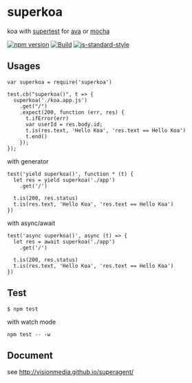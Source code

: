# superkoa

koa with [supertest](https://github.com/visionmedia/supertest) for [ava](https://github.com/avajs/ava) or [mocha](https://github.com/mochajs/mocha)

[![npm version](https://badge.fury.io/js/superkoa.svg)](http://badge.fury.io/js/superkoa)
[![Build](https://travis-ci.org/i5ting/superkoa.svg?branch=master)](https://travis-ci.org/i5ting/superkoa)
[![js-standard-style](https://img.shields.io/badge/code%20style-standard-brightgreen.svg)](http://standardjs.com/)


## Usages

```
var superkoa = require('superkoa')

test.cb("superkoa()", t => {
  superkoa('./koa.app.js')
    .get("/")
    .expect(200, function (err, res) {
      t.ifError(err)
      var userId = res.body.id;
      t.is(res.text, 'Hello Koa', 'res.text == Hello Koa')
      t.end()
    });
});
```

with generator

```
test('yield superkoa()', function * (t) {
  let res = yield superkoa('./app')
    .get('/')

  t.is(200, res.status)
  t.is(res.text, 'Hello Koa', 'res.text == Hello Koa')
})
```

with async/await

```
test('async superkoa()', async (t) => {
  let res = await superkoa('./app')
    .get('/')

  t.is(200, res.status)
  t.is(res.text, 'Hello Koa', 'res.text == Hello Koa')
})
```

## Test

```
$ npm test
```

with watch mode

```
npm test -- -w 
```


## Document

see http://visionmedia.github.io/superagent/

